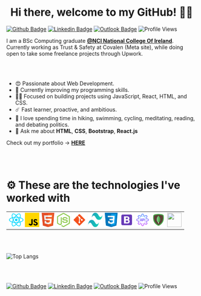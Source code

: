 ###

<!--
**viniciussrusso/viniciussrusso** is a ✨ _special_ ✨ repository because its `README.md` (this file) appears on your GitHub profile.

-->

<h1 align="center">Hi there, welcome to my GitHub! ✌🏼</h1>


[![Github Badge](http://img.shields.io/badge/-Github-black?style=flat-square&logo=github&link=https://github.com/Defcon27/)](https://github.com/viniciussrusso) 
[![Linkedin Badge](https://img.shields.io/badge/-LinkedIn-blue?style=flat-square&logo=Linkedin&logoColor=white&link=https://www.linkedin.com/in/vinicius-russo/)](https://www.linkedin.com/in/vinicius-russo/)
[![Outlook Badge](https://img.shields.io/badge/email--000?style=social&logo=microsoft-outlook&logoColor=0078d4&link=mailto:viniciussrusso@outlook.com)](mailto:viniciussrusso@outlook.com)
![Profile Views](https://komarev.com/ghpvc/?username=viniciussrusso)




I am a BSc Computing graduate **[@NCI National College Of Ireland](https://www.ncirl.ie/)**. Currently working as Trust & Safety at Covalen (Meta site), while doing open to take some freelance projects through Upwork. 


<br><br>

- 😍 Passionate about Web Development. 
- 🌱 Currently improving my programming skills.
- 🧘🏻 Focused on building projects using JavaScript, React, HTML, and CSS. 
- ☄️  Fast learner, proactive, and ambitious. 
- 🤟 I love spending time in hiking, swimming, cycling, meditating, reading, and debating politics. 
- 💬 Ask me about **HTML**, **CSS**, **Bootstrap**, **React.js**



Check out my portfolio -> [**HERE**](https://viniciussrusso.github.io/portfolio/)


<br><br>

<p align="center">
<h1>⚙️ These are the technologies I've worked with</h1>
    <table border="0">
        <tr>
            <td>
                <img height="38" width="38" src="https://github.com/viniciussrusso/viniciussrusso/blob/main/assets/react.png">
                <img height="38" width="38" src="https://github.com/viniciussrusso/viniciussrusso/blob/main/assets/javascript.png">
                <img height="38" width="38" src="https://github.com/viniciussrusso/viniciussrusso/blob/main/assets/html.png">
                <img height="38" width="38" src="https://github.com/viniciussrusso/viniciussrusso/blob/main/assets/node.png">
                <img height="38" width="38" src="https://github.com/viniciussrusso/viniciussrusso/blob/main/assets/git.png">
                <img height="38" width="38" src="https://github.com/viniciussrusso/viniciussrusso/blob/main/assets/tailwindcss.svg">
                <img height="38" width="38" src="https://github.com/viniciussrusso/viniciussrusso/blob/main/assets/css.png">
                <img height="38" width="38" src="https://github.com/viniciussrusso/viniciussrusso/blob/main/assets/bootstrap.png">
                <img height="38" width="38" src="https://github.com/viniciussrusso/viniciussrusso/blob/main/assets/restapi.png">
                <img height="38" width="38" src="https://github.com/viniciussrusso/viniciussrusso/blob/main/assets/mongodb.png">
                <img height="38" width="38" src="https://cdn.svgporn.com/logos/mysql.svg">
            </td>
        </tr>
    <table>
</p>    

<br><br>

![Top Langs](https://github-readme-stats.vercel.app/api/top-langs/?username=viniciussrusso&layout=compact)

<br><br>

[![Github Badge](http://img.shields.io/badge/-Github-black?style=flat-square&logo=github&link=https://github.com/Defcon27/)](https://github.com/viniciussrusso) 
[![Linkedin Badge](https://img.shields.io/badge/-LinkedIn-blue?style=flat-square&logo=Linkedin&logoColor=white&link=https://www.linkedin.com/in/vinicius-russo/)](https://www.linkedin.com/in/vinicius-russo/)
[![Outlook Badge](https://img.shields.io/badge/email--000?style=social&logo=microsoft-outlook&logoColor=0078d4&link=mailto:viniciussrusso@outlook.com)](mailto:viniciussrusso@outlook.com)
![Profile Views](https://komarev.com/ghpvc/?username=viniciussrusso)

<br><br>
